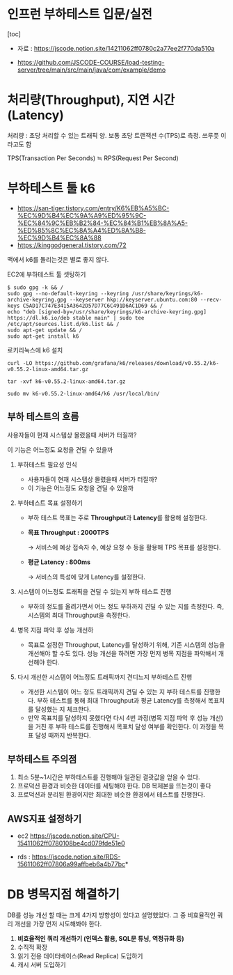 # 인프런 부하테스트 입문/실전

[toc]

* 자료 : https://jscode.notion.site/14211062ff0780c2a77ee2f770da510a

* https://github.com/JSCODE-COURSE/load-testing-server/tree/main/src/main/java/com/example/demo

# 처리량(Throughput), 지연 시간(Latency)

처리량 : 초당 처리할 수 있는 트래픽 양. 보통 초당 트랜잭션 수(TPS)로 측정. 쓰루풋 이라고도 함

 TPS(Transaction Per Seconds) ≒ RPS(Request Per Second)



# 부하테스트 툴 k6



* https://san-tiger.tistory.com/entry/K6%EB%A5%BC-%EC%9D%B4%EC%9A%A9%ED%95%9C-%EC%84%9C%EB%B2%84-%EC%84%B1%EB%8A%A5-%ED%85%8C%EC%8A%A4%ED%8A%B8-%EC%9D%B4%EC%8A%88
* https://kinggodgeneral.tistory.com/72

맥에서 k6를 돌리는것은 별로 좋지 않다.



EC2에 부하테스트 툴 셋팅하기

```
$ sudo gpg -k && /
sudo gpg --no-default-keyring --keyring /usr/share/keyrings/k6-archive-keyring.gpg --keyserver hkp://keyserver.ubuntu.com:80 --recv-keys C5AD17C747E3415A3642D57D77C6C491D6AC1D69 && /
echo "deb [signed-by=/usr/share/keyrings/k6-archive-keyring.gpg] https://dl.k6.io/deb stable main" | sudo tee /etc/apt/sources.list.d/k6.list && /
sudo apt-get update && /
sudo apt-get install k6
```

로키리눅스에 k6 설치

```
curl -LO https://github.com/grafana/k6/releases/download/v0.55.2/k6-v0.55.2-linux-amd64.tar.gz

tar -xvf k6-v0.55.2-linux-amd64.tar.gz

sudo mv k6-v0.55.2-linux-amd64/k6 /usr/local/bin/

```





## 부하 테스트의 흐름

사용자들이 현재 시스템상 몰렸을때 서버가 터질까?

이 기능은 어느정도 요청을 견딜 수 있을까



1. 부하테스트 필요성 인식
   * 사용자들이 현재 시스템상 몰렸을때 서버가 터질까?
   * 이 기능은 어느정도 요청을 견딜 수 있을까

2. 부하테스트 목표 설정하기

   * 부하 테스트 목표는 주로 **Throughput**과 **Latency**를 활용해 설정한다.

   * **목표 Throughput : 2000TPS**

     → 서비스에 예상 접속자 수, 예상 요청 수 등을 활용해 TPS 목표를 설정한다.

   * **평균 Latency : 800ms**

     → 서비스의 특성에 맞게 Latency를 설정한다.

3. 시스템이 어느정도 트래픽을 견딜 수 있는지 부하 테스트 진행
   * 부하의 정도를 올려가면서 어느 정도 부하까지 견딜 수 있는 지를 측정한다. 즉, 시스템의 최대 Throughput을 측정한다. 

4. 병목 지점 파악 후 성능 개선하
   * 목표로 설정한 Throughput, Latency를 달성하기 위해, 기존 시스템의 성능을 개선해야 할 수도 있다. 성능 개선을 하려면 가장 먼저 병목 지점을 파악해서 개선해야 한다.
5. 다시 개선한 시스템이 어느정도 트래픽까지 견디느지 부하테스트 진행
   * 개선한 시스템이 어느 정도 트래픽까지 견딜 수 있는 지 부하 테스트를 진행한다. 부하 테스트를 통해 최대 Throughput과 평균 Latency를 측정해서 목표치를 달성했는 지 체크한다.
   * 만약 목표치를 달성하지 못했다면 다시 4번 과정(병목 지점 파악 후 성능 개선)을 거친 후 부하 테스트를 진행해서 목표치 달성 여부를 확인한다. 이 과정을 목표 달성 때까지 반복한다.



## 부하테스트 주의점

1. 최소 5분~1시간은 부하테스트를 진행해야 일관된 결괏값을 얻을 수 있다.
2. 프로덕션 환경과 비슷한 데이터를 세팅해야 한다. DB 복제본을 뜨는것이 좋다
3. 프로덕션과 분리된 환경이지만 최대한 비슷한 환경에서 테스트를 진행한다.





## AWS지표 설정하기

* ec2 https://jscode.notion.site/CPU-15411062ff0780108be4cd079fde51e0

* rds : https://jscode.notion.site/RDS-15611062ff07806a99affbeb6a4b77bc*



# DB 병목지점 해결하기

DB를 성능 개선 할 때는 크게 4가지 방향성이 있다고 설명했었다. 그 중 비효율적인 쿼리 개선을 가장 먼저 시도해봐야 한다.

1. **비효율적인 쿼리 개선하기 (인덱스 활용, SQL문 튜닝, 역정규화 등)**
2. 수직적 확장
3. 읽기 전용 데이터베이스(Read Replica) 도입하기
4. 캐시 서버 도입하기




